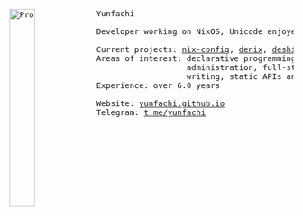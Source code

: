 <pre>
<a target="_blank" href="//."><img src="https://avatars.githubusercontent.com/u/73419713" alt="Profile Image" width="30%" height="30%" align="left"/></a
>Yunfachi

Developer working on NixOS, Unicode enjoyer.

Current projects: <a target="_blank" href="https://github.com/yunfachi/nix-config">nix-config</a>, <a target="_blank" href="https://github.com/yunfachi/denix">denix</a>, <a target="_blank" href="https://github.com/deshiro">deshiro</a>  
Areas of interest: declarative programming, encoding, infosecurity, system
                   administration, full-stack engineering (because I'm greedy),
                   writing, static APIs and websites
Experience: over 6.0 years  

Website: <a target="_blank" href="https://yunfachi.github.io">yunfachi.github.io</a>
Telegram: <a target="_blank" href="https://t.me/yunfachi">t.me/yunfachi</a></pre>
